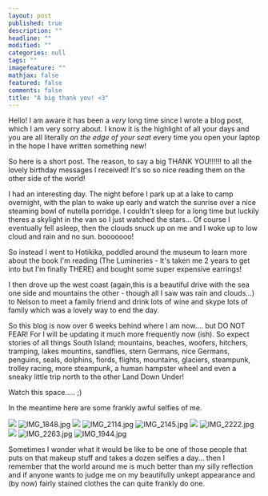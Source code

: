 ```yaml
---
layout: post
published: true
description: ""
headline: ""
modified: ""
categories: null
tags: ""
imagefeature: ""
mathjax: false
featured: false
comments: false
title: "A big thank you! <3"
---
```


Hello! I am aware it has been a _very_ long time since I wrote a blog post, which I am very sorry about. I know it is the highlight of all your days and you are all literally _on the edge of your seat_ every time you open your laptop in the hope I have written something new! 

So here is a short post. The reason, to say a big THANK YOU!!!!!! to all the lovely birthday messages I received! It's so so nice reading them on the other side of the world!

I had an interesting day. The night before I park up at a lake to camp overnight, with the plan to wake up early and watch the sunrise over a nice steaming bowl of nutella porridge. I couldn't sleep for a long time but luckily theres a skylight in the van so I just watched the stars... Of course I eventually fell asleep, then the clouds snuck up on me and I woke up to low cloud and rain and no sun. booooooo!

So instead I went to Hotikika, poddled around the museum to learn more about the book I'm reading (The Lumineries - It's taken me 2 years to get into but I'm finally THERE) and bought some super expensive earrings!

I then drove up the west coast (again,this is a beautiful drive with the sea one side and mountains the other - though all I saw was rain and clouds...) to Nelson to meet a family friend and drink lots of wine and skype lots of family which was a lovely way to end the day.

So this blog is now over 6 weeks behind where I am now.... but DO NOT FEAR! For I will be updating it much more frequently now (ish). So expect stories of all things South Island; mountains, beaches, woofers, hitchers, tramping, lakes mountins, sandflies, stern Germans, nice Germans, penguins, seals, dolphins, fiords, flights, mountains, glaciers, steampunk, trolley racing, more steampunk, a human hampster wheel and even a sneaky little trip north to the other Land Down Under!

Watch this space..... ;)

In the meantime here are some frankly awful selfies of me. 

![]({{site.baseurl}}/images/IMG_1848.jpg)
![IMG_1848.jpg]({{site.baseurl}}/images/IMG_1848.jpg)
![]({{site.baseurl}}/images/IMG_2114.jpg)
![IMG_2114.jpg]({{site.baseurl}}/images/IMG_2114.jpg)
![IMG_2145.jpg]({{site.baseurl}}/images/IMG_2145.jpg)
![]({{site.baseurl}}/images/IMG_2222.jpg)
![IMG_2222.jpg]({{site.baseurl}}/images/IMG_2222.jpg)
![]({{site.baseurl}}/images/IMG_1944.jpg)
![IMG_2263.jpg]({{site.baseurl}}/images/IMG_2263.jpg)
![IMG_1944.jpg]({{site.baseurl}}/images/IMG_1944.jpg)

Sometimes I wonder what it would be like to be one of those people that puts on that makeup stuff and takes a dozen selfies a day... then I remember that the world around me is much better than my silly reflection and if anyone wants to judge me on my beautifully unkept appearance and (by now) fairly stained clothes the can quite frankly do one.

